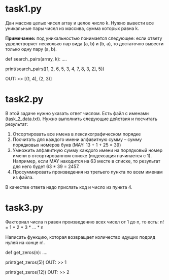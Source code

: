 # task1.py
Дан массив целых чисел array и целое число k. Нужно вывести все уникальные пары чисел из массива, сумма которых равна k.

**Примечание:** под уникальностью понимается следующее: если ответу удовлетворяет несколько пар вида (a, b) и (b, a), то достаточно вывести только одну пару (a, b).

def search_pairs(array, k):
....

print(search_pairs([1, 2, 6, 5, 3, 4, 7, 8, 3, 2], 5))

OUT: >> [(1, 4), (2, 3)]


# task2.py
В этой задаче нужно указать ответ числом.
Есть файл с именами (task_2_data.txt). Нужно выполнить следующие действия и посчитать результат:
1) Отсортировать все имена в лексикографическом порядке
2) Посчитать для каждого имени алфавитную сумму – сумму порядковых номеров букв (MAY: 13 + 1 + 25 = 39)
3) Умножить алфавитную сумму каждого имени на порядковый номер имени в отсортированном списке (индексация начинается с 1). Например, если MAY находится на 63 месте в списке, то результат для него будет 63 * 39 = 2457.
4) Просуммировать произведения из третьего пункта по всем именам из файла.

В качестве ответа надо прислать код и число из пункта 4.


# task3.py
Факториал числа n равен произведению всех чисел от 1 до n, то есть:
n! = 1 * 2 * 3 * ... * n

Написать функцию, которая возвращает количество идущих подряд нулей на конце n!.

def get_zeros(n):
....

print(get_zeros(5))
OUT: >> 1

print(get_zeros(12))
OUT: >> 2
